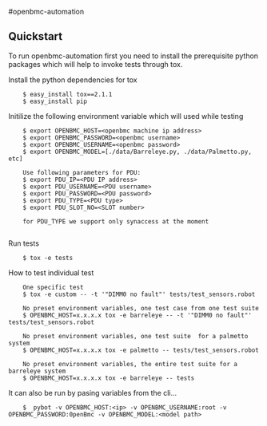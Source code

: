 #openbmc-automation

Quickstart
----------

To run openbmc-automation first you need to install the prerequisite python
packages which will help to invoke tests through tox.

Install the python dependencies for tox
```shell
    $ easy_install tox==2.1.1
    $ easy_install pip
```

Initilize the following environment variable which will used while testing
```shell
    $ export OPENBMC_HOST=<openbmc machine ip address>
    $ export OPENBMC_PASSWORD=<openbmc username>
    $ export OPENBMC_USERNAME=<openbmc password>
    $ export OPENBMC_MODEL=[./data/Barreleye.py, ./data/Palmetto.py, etc]

    Use following parameters for PDU:
    $ export PDU_IP=<PDU IP address>
    $ export PDU_USERNAME=<PDU username>
    $ export PDU_PASSWORD=<PDU password>
    $ export PDU_TYPE=<PDU type>
    $ export PDU_SLOT_NO=<SLOT number>

    for PDU_TYPE we support only synaccess at the moment
    
```

Run tests
```shell
    $ tox -e tests
```

How to test individual test
```shell
    One specific test
    $ tox -e custom -- -t '"DIMM0 no fault"' tests/test_sensors.robot

    No preset environment variables, one test case from one test suite
    $ OPENBMC_HOST=x.x.x.x tox -e barreleye -- -t '"DIMM0 no fault"' tests/test_sensors.robot

    No preset environment variables, one test suite  for a palmetto system
    $ OPENBMC_HOST=x.x.x.x tox -e palmetto -- tests/test_sensors.robot

    No preset environment variables, the entire test suite for a barreleye system
    $ OPENBMC_HOST=x.x.x.x tox -e barreleye -- tests
```

It can also be run by pasing variables from the cli...
```shell
    $  pybot -v OPENBMC_HOST:<ip> -v OPENBMC_USERNAME:root -v OPENBMC_PASSWORD:0penBmc -v OPENBMC_MODEL:<model path>
```
